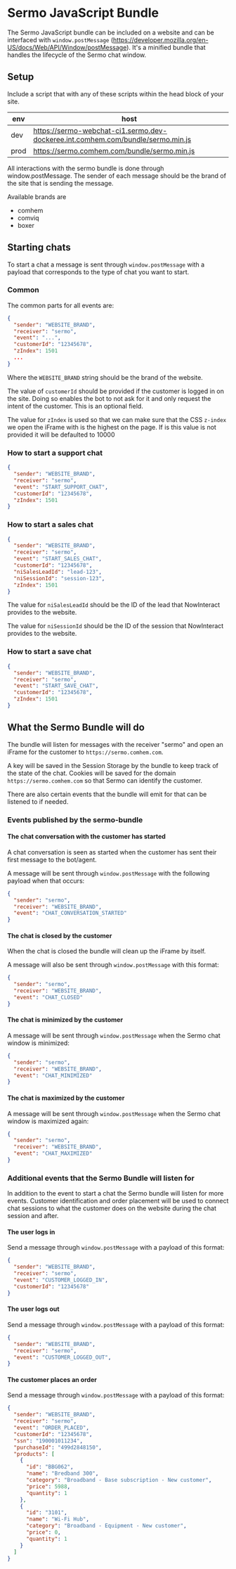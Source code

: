 # Sermo JavaScript Bundle

The Sermo JavaScript bundle can be included on a website and can be interfaced with `window.postMessage` (https://developer.mozilla.org/en-US/docs/Web/API/Window/postMessage).
It's a minified bundle that handles the lifecycle of the Sermo chat window.

## Setup

Include a script that with any of these scripts within the head block of your site.

| env  | host |
| -    | -    |
| dev  | https://sermo-webchat-ci1.sermo.dev-dockeree.int.comhem.com/bundle/sermo.min.js |
| prod | https://sermo.comhem.com/bundle/sermo.min.js |

All interactions with the sermo bundle is done through window.postMessage. The sender of each message should be the brand of the site that is sending the message.

Available brands are

- comhem
- comviq
- boxer

## Starting chats

To start a chat a message is sent through `window.postMessage` with a payload that corresponds to the type of chat you want to start.

### Common

The common parts for all events are:

```json
{
  "sender": "WEBSITE_BRAND",
  "receiver": "sermo",
  "event": "...",
  "customerId": "12345678",
  "zIndex": 1501
  ...
}
```

Where the `WEBSITE_BRAND` string should be the brand of the website. 

The value of `customerId` should be provided if the customer is logged in on the site. Doing so enables the bot to not ask for it and only request the intent of the customer. This is an optional field.

The value for `zIndex` is used so that we can make sure that the CSS `z-index` we open the iFrame with is the highest on the page. If is this value is not provided it will be defaulted to 10000

### How to start a support chat

```json
{
  "sender": "WEBSITE_BRAND",
  "receiver": "sermo",
  "event": "START_SUPPORT_CHAT",
  "customerId": "12345678",
  "zIndex": 1501
}
```

### How to start a sales chat

```json
{
  "sender": "WEBSITE_BRAND",
  "receiver": "sermo",
  "event": "START_SALES_CHAT",
  "customerId": "12345678",
  "niSalesLeadId": "lead-123",
  "niSessionId": "session-123",
  "zIndex": 1501
}
```

The value for `niSalesLeadId` should be the ID of the lead that NowInteract provides to the website.

The value for `niSessionId` should be the ID of the session that NowInteract provides to the website.

### How to start a save chat

```json
{
  "sender": "WEBSITE_BRAND",
  "receiver": "sermo",
  "event": "START_SAVE_CHAT",
  "customerId": "12345678",
  "zIndex": 1501
}
```

## What the Sermo Bundle will do

The bundle will listen for messages with the receiver "sermo" and open an iFrame for the customer to `https://sermo.comhem.com`.

A key will be saved in the Session Storage by the bundle to keep track of the state of the chat.
Cookies will be saved for the domain `https://sermo.comhem.com` so that Sermo can identify the customer.

There are also certain events that the bundle will emit for that can be listened to if needed.

### Events published by the sermo-bundle

#### The chat conversation with the customer has started

A chat conversation is seen as started when the customer has sent their first message to the bot/agent.

A message will be sent through `window.postMessage` with the following payload when that occurs:

```json
{
  "sender": "sermo",
  "receiver": "WEBSITE_BRAND",
  "event": "CHAT_CONVERSATION_STARTED"
}
```

#### The chat is closed by the customer

When the chat is closed the bundle will clean up the iFrame by itself.

A message will also be sent through `window.postMessage` with this format:

```json
{
  "sender": "sermo",
  "receiver": "WEBSITE_BRAND",
  "event": "CHAT_CLOSED"
}
```

#### The chat is minimized by the customer

A message will be sent through `window.postMessage` when the Sermo chat window is minimized:

```json
{
  "sender": "sermo",
  "receiver": "WEBSITE_BRAND",
  "event": "CHAT_MINIMIZED"
}
```

#### The chat is maximized by the customer

A message will be sent through `window.postMessage` when the Sermo chat window is maximized again:

```json
{
  "sender": "sermo",
  "receiver": "WEBSITE_BRAND",
  "event": "CHAT_MAXIMIZED"
}
```

### Additional events that the Sermo Bundle will listen for

In addition to the event to start a chat the Sermo bundle will listen for more events.
Customer identification and order placement will be used to connect chat sessions to what the customer does on the website during the chat session and after.


#### The user logs in 

Send a message through `window.postMessage` with a payload of this format:

```json
{
  "sender": "WEBSITE_BRAND",
  "receiver": "sermo",
  "event": "CUSTOMER_LOGGED_IN",
  "customerId": "12345678"
}
```

#### The user logs out 

Send a message through `window.postMessage` with a payload of this format:

```json
{
  "sender": "WEBSITE_BRAND",
  "receiver": "sermo",
  "event": "CUSTOMER_LOGGED_OUT",
}
```

#### The customer places an order

Send a message through `window.postMessage` with a payload of this format:

```json
{
  "sender": "WEBSITE_BRAND",
  "receiver": "sermo",
  "event": "ORDER_PLACED",
  "customerId": "12345678",
  "ssn": "190001011234",
  "purchaseId": "499d2848150",
  "products": [
    {
      "id": "BBG062",
      "name": "Bredband 300",
      "category": "Broadband - Base subscription - New customer",
      "price": 5988,
      "quantity": 1
    },
    {
      "id": "3101",
      "name": "Wi-Fi Hub",
      "category": "Broadband - Equipment - New customer",
      "price": 0,
      "quantity": 1
    }
  ]
}
```

